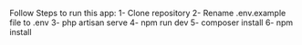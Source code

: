 Follow Steps to run this app:
1- Clone repository
2- Rename .env.example file to .env
3- php artisan serve
4- npm run dev
5- composer install 
6- npm install
